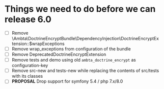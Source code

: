 # Things we need to do before we can release 6.0
* [ ] Remove \Ambta\DoctrineEncryptBundle\DependencyInjection\DoctrineEncryptExtension::$wrapExceptions
* [ ] Remove wrap_exceptions from configuration of the bundle
* [ ] Remove DeprecatedDoctrineEncryptExtension
* [ ] Remove tests and demo using old `ambta_doctrine_encrypt` as configuration-key
* [ ] Remove src-new and tests-new while replacing the contents of src/tests with its classes
* [ ] **PROPOSAL** Drop support for symfony 5.4 / php 7.x/8.0
